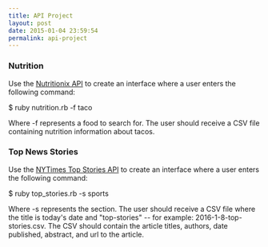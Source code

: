 ```yaml
---
title: API Project
layout: post
date: 2015-01-04 23:59:54
permalink: api-project
---
```


### Nutrition

Use the <a href="http://www.nutritionix.com/business/api">Nutritionix API</a> to create an interface where a user enters the following command:

$ ruby nutrition.rb -f taco

Where -f represents a food to search for. The user should receive a CSV file containing nutrition information about tacos.

### Top News Stories

Use the <a href="http://developer.nytimes.com/docs/top_stories_api/">NYTimes Top Stories API</a> to create an interface where a user enters the following command:

$ ruby top_stories.rb -s sports

Where -s represents the section. The user should receive a CSV file where the title is today's date and "top-stories" -- for example: 2016-1-8-top-stories.csv. The CSV should contain the article titles, authors, date published, abstract, and url to the article.  